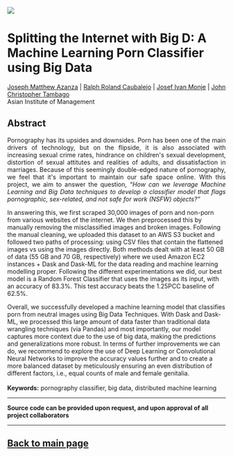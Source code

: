 [<img src="../images/bdcc_censor_info.png">](https://raw.githubusercontent.com/josephazanza/josephazanza.github.io/master/images/bdcc_censor_info.png)

# Splitting the Internet with Big D: A Machine Learning Porn Classifier using Big Data

[Joseph Matthew Azanza](https://www.linkedin.com/in/josephazanza/) | [Ralph Roland Caubalejo](https://www.linkedin.com/in/ralph-caubalejo) | [Josef Ivan Monje](https://www.linkedin.com/in/josefmonje/) | [John Christopher Tambago](https://www.linkedin.com/in/jctambago/) <br>
Asian Institute of Management

## Abstract
<p align='justify'>
Pornography has its upsides and downsides. Porn has been one of the main drivers of technology, but on the flipside, it is also associated with increasing sexual crime rates, hindrance on children's sexual development, distortion of sexual attitutes and realities of adults, and dissatisfaction in marriages. Because of this seemingly double-edged nature of pornography, we feel that it's important to maintain our safe space online. With this project, we aim to answer the question, <i>“How can we leverage Machine Learning and Big Data techniques to develop a classifier model that flags pornographic, sex-related, and not safe for work (NSFW) objects?”</i>

In answering this, we first scraped 30,000 images of porn and non-porn from various websites of the internet. We then preprocessed this by manually removing the misclassified images and broken images. Following the manual cleaning, we uploaded this dataset to an AWS S3 bucket and followed two paths of processing: using CSV files that contain the flattened images vs using the images directly. Both methods dealt with at least 50 GB of data (55 GB and 70 GB, respectively) where we used Amazon EC2 instances + Dask and Dask-ML for the data reading and machine learning modelling proper. Following the different experimentations we did, our best model is a Random Forest Classifier that uses the images as its input, with an accuracy of 83.3%. This test accuracy beats the 1.25PCC baseline of 62.5%.

Overall, we successfully developed a machine learning model that classifies porn from neutral images using Big Data Techniques. With Dask and Dask-ML, we processed this large amount of data faster than traditional data wrangling techniques (via Pandas) and most importantly, our model captures more context due to the use of big data, making the predictions and generalizations more robust. In terms of further improvements we can do, we recommend to explore the use of Deep Learning or Convolutional Neural Networks to improve the accuracy values further and to create a more balanced dataset by meticulously ensuring an even distribution of different factors, i.e., equal counts of male and female genitalia.
<br><br>
<b>Keywords:</b> pornography classifier, big data, distributed machine learning
</p>

---

**Source code can be provided upon request, and upon approval of all project collaborators**

---

## [Back to main page](https://josephazanza.github.io/)